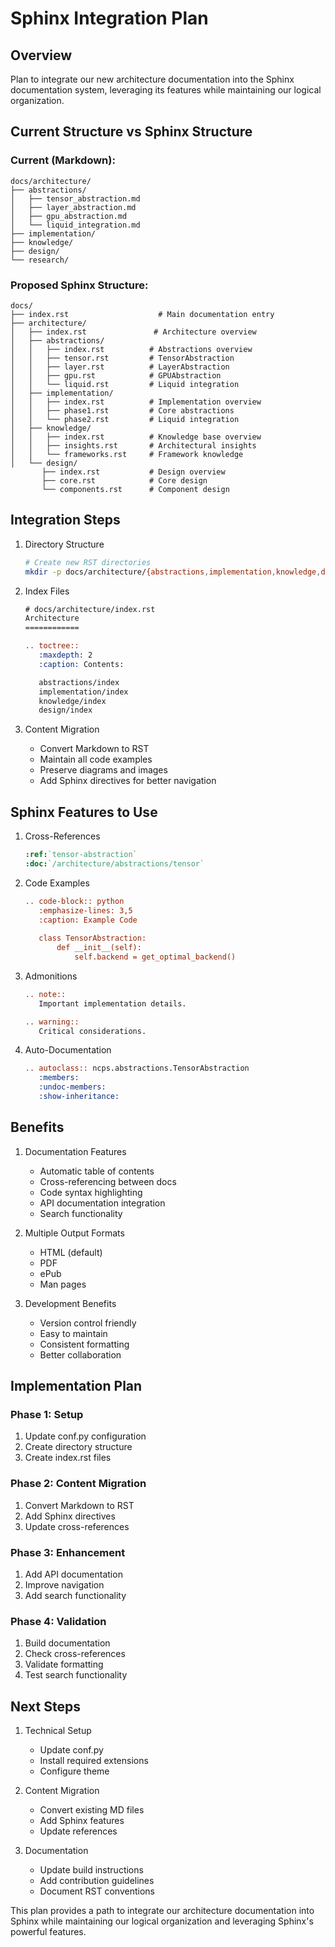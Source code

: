 # Sphinx Integration Plan

## Overview
Plan to integrate our new architecture documentation into the Sphinx documentation system, leveraging its features while maintaining our logical organization.

## Current Structure vs Sphinx Structure

### Current (Markdown):
```
docs/architecture/
├── abstractions/
│   ├── tensor_abstraction.md
│   ├── layer_abstraction.md
│   ├── gpu_abstraction.md
│   └── liquid_integration.md
├── implementation/
├── knowledge/
├── design/
└── research/
```

### Proposed Sphinx Structure:
```
docs/
├── index.rst                    # Main documentation entry
├── architecture/
│   ├── index.rst               # Architecture overview
│   ├── abstractions/
│   │   ├── index.rst          # Abstractions overview
│   │   ├── tensor.rst         # TensorAbstraction
│   │   ├── layer.rst          # LayerAbstraction
│   │   ├── gpu.rst            # GPUAbstraction
│   │   └── liquid.rst         # Liquid integration
│   ├── implementation/
│   │   ├── index.rst          # Implementation overview
│   │   ├── phase1.rst         # Core abstractions
│   │   └── phase2.rst         # Liquid integration
│   ├── knowledge/
│   │   ├── index.rst          # Knowledge base overview
│   │   ├── insights.rst       # Architectural insights
│   │   └── frameworks.rst     # Framework knowledge
│   └── design/
       ├── index.rst           # Design overview
       ├── core.rst            # Core design
       └── components.rst      # Component design
```

## Integration Steps

1. Directory Structure
   ```bash
   # Create new RST directories
   mkdir -p docs/architecture/{abstractions,implementation,knowledge,design}
   ```

2. Index Files
   ```rst
   # docs/architecture/index.rst
   Architecture
   ============

   .. toctree::
      :maxdepth: 2
      :caption: Contents:

      abstractions/index
      implementation/index
      knowledge/index
      design/index
   ```

3. Content Migration
   - Convert Markdown to RST
   - Maintain all code examples
   - Preserve diagrams and images
   - Add Sphinx directives for better navigation

## Sphinx Features to Use

1. Cross-References
   ```rst
   :ref:`tensor-abstraction`
   :doc:`/architecture/abstractions/tensor`
   ```

2. Code Examples
   ```rst
   .. code-block:: python
      :emphasize-lines: 3,5
      :caption: Example Code
      
      class TensorAbstraction:
          def __init__(self):
              self.backend = get_optimal_backend()
   ```

3. Admonitions
   ```rst
   .. note::
      Important implementation details.

   .. warning::
      Critical considerations.
   ```

4. Auto-Documentation
   ```rst
   .. autoclass:: ncps.abstractions.TensorAbstraction
      :members:
      :undoc-members:
      :show-inheritance:
   ```

## Benefits

1. Documentation Features
   - Automatic table of contents
   - Cross-referencing between docs
   - Code syntax highlighting
   - API documentation integration
   - Search functionality

2. Multiple Output Formats
   - HTML (default)
   - PDF
   - ePub
   - Man pages

3. Development Benefits
   - Version control friendly
   - Easy to maintain
   - Consistent formatting
   - Better collaboration

## Implementation Plan

### Phase 1: Setup
1. Update conf.py configuration
2. Create directory structure
3. Create index.rst files

### Phase 2: Content Migration
1. Convert Markdown to RST
2. Add Sphinx directives
3. Update cross-references

### Phase 3: Enhancement
1. Add API documentation
2. Improve navigation
3. Add search functionality

### Phase 4: Validation
1. Build documentation
2. Check cross-references
3. Validate formatting
4. Test search functionality

## Next Steps

1. Technical Setup
   - Update conf.py
   - Install required extensions
   - Configure theme

2. Content Migration
   - Convert existing MD files
   - Add Sphinx features
   - Update references

3. Documentation
   - Update build instructions
   - Add contribution guidelines
   - Document RST conventions

This plan provides a path to integrate our architecture documentation into Sphinx while maintaining our logical organization and leveraging Sphinx's powerful features.